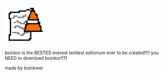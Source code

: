 ![boinkor logo](https://github.com/weeniemount/boinkor/blob/main/boinkor%20logo.png?raw=true)

boinkor is the BESTES everest textiest editorium ever to be created!!!! you NEED to downloed boinkor!!11


made by boinkwer
